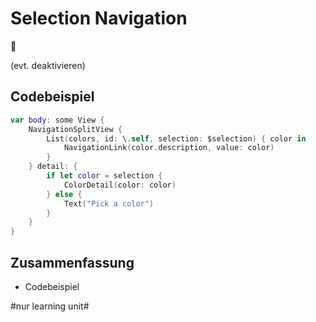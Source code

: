 # Selection Navigation 
🧭

(evt. deaktivieren)

## Codebeispiel

```swift
var body: some View {
    NavigationSplitView {
        List(colors, id: \.self, selection: $selection) { color in
            NavigationLink(color.description, value: color)
        }
    } detail: {
        if let color = selection {
            ColorDetail(color: color)
        } else {
            Text("Pick a color")
        }
    }
}
```

## Zusammenfassung
- Codebeispiel

#nur learning unit#